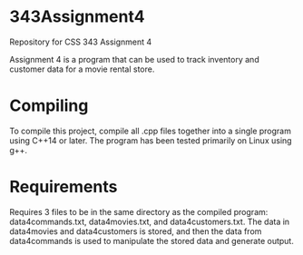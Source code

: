 # 343Assignment4
Repository for CSS 343 Assignment 4

Assignment 4 is a program that can be used to track inventory and customer data for a movie rental store.

# Compiling

To compile this project, compile all .cpp files together into a single program using C++14 or later. The program has been tested primarily on Linux using g++.

# Requirements

Requires 3 files to be in the same directory as the compiled program: data4commands.txt, data4movies.txt, and data4customers.txt. The data in data4movies and data4customers is
stored, and then the data from data4commands is used to manipulate the stored data and generate output.

